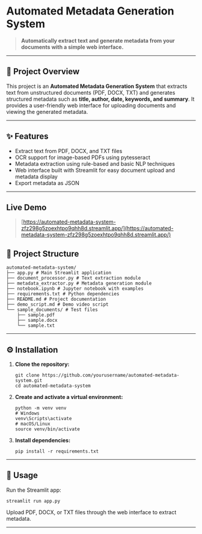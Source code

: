 # Automated Metadata Generation System

> **Automatically extract text and generate metadata from your documents with a simple web interface.**

---

## 📄 Project Overview

This project is an **Automated Metadata Generation System** that extracts text from unstructured documents (PDF, DOCX, TXT) and generates structured metadata such as **title, author, date, keywords, and summary**. It provides a user-friendly web interface for uploading documents and viewing the generated metadata.

---

## ✨ Features

- Extract text from PDF, DOCX, and TXT files
- OCR support for image-based PDFs using pytesseract
- Metadata extraction using rule-based and basic NLP techniques
- Web interface built with Streamlit for easy document upload and metadata display
- Export metadata as JSON

---
##  Live Demo
> [https://automated-metadata-system-zfz298g5zoexhtpo9qhh8d.streamlit.app/](https://automated-metadata-system-zfz298g5zoexhtpo9qhh8d.streamlit.app/)

## 📁 Project Structure

```
automated-metadata-system/
├── app.py # Main Streamlit application
├── document_processor.py # Text extraction module
├── metadata_extractor.py # Metadata generation module
├── notebook.ipynb # Jupyter notebook with examples
├── requirements.txt # Python dependencies
├── README.md # Project documentation
├── demo_script.md # Demo video script
└── sample_documents/ # Test files
    ├── sample.pdf
    ├── sample.docx
    └── sample.txt
```

---

## ⚙️ Installation

1. **Clone the repository:**
    ```
    git clone https://github.com/yourusername/automated-metadata-system.git
    cd automated-metadata-system
    ```

2. **Create and activate a virtual environment:**
    ```
    python -m venv venv
    # Windows
    venv\Scripts\activate
    # macOS/Linux
    source venv/bin/activate
    ```

3. **Install dependencies:**
    ```
    pip install -r requirements.txt
    ```

---

## 🚀 Usage

Run the Streamlit app:

`streamlit run app.py`


Upload PDF, DOCX, or TXT files through the web interface to extract metadata.

---

